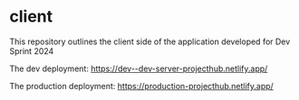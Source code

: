 # client
This repository outlines the client side of the application developed for Dev Sprint 2024


The dev deployment: https://dev--dev-server-projecthub.netlify.app/

The production deployment: https://production-projecthub.netlify.app/
